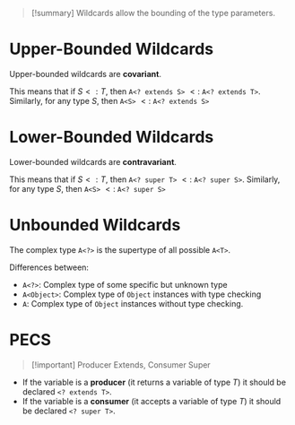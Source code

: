 >[!summary] 
> Wildcards allow the bounding of the type parameters.

# Upper-Bounded Wildcards

Upper-bounded wildcards are **covariant**.

This means that if $S <: T$, then `A<? extends S>` $<:$ `A<? extends T>`.
Similarly, for any type $S$, then `A<S>` $<:$ `A<? extends S>`

# Lower-Bounded Wildcards

Lower-bounded wildcards are **contravariant**.

This means that if $S <: T$, then `A<? super T>` $<:$ `A<? super S>`.
Similarly, for any type $S$, then `A<S>` $<:$ `A<? super S>`

# Unbounded Wildcards

The complex type `A<?>` is the supertype of all possible `A<T>`.

Differences between:
- `A<?>`: Complex type of some specific but unknown type
- `A<Object>`: Complex type of `Object` instances with type checking
- `A`: Complex type of `Object` instances without type checking.
# PECS
> [!important] Producer Extends, Consumer Super

- If the variable is a **producer** (it returns a variable of type $T$) it should be declared `<? extends T>`.
- If the variable is a **consumer** (it accepts a variable of type $T$) it should be declared `<? super T>`.